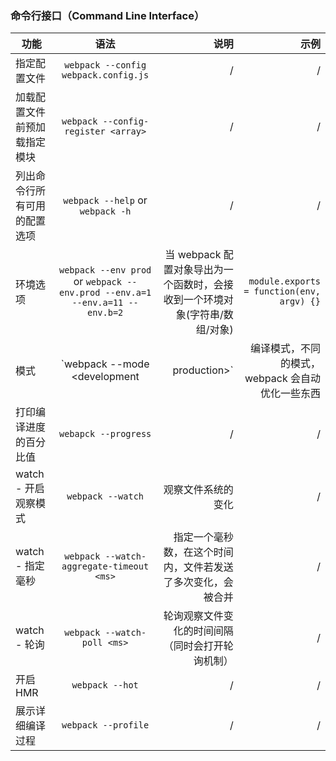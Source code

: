 ### 命令行接口（Command Line Interface）

功能|语法|说明|示例
---|:--:|---:|---:
指定配置文件|`webpack --config webpack.config.js`|/|/
加载配置文件前预加载指定模块|`webpack --config-register <array>`|/|/
列出命令行所有可用的配置选项|`webpack --help` or `webpack -h`|/|/
环境选项|`webpack --env prod` or `webpack --env.prod --env.a=1 --env.a=11 --env.b=2`|当 webpack 配置对象导出为一个函数时，会接收到一个环境对象(字符串/数组/对象)|```module.exports = function(env, argv) {}```
模式|`webpack --mode <development|production>`|编译模式，不同的模式，webpack 会自动优化一些东西|/
打印编译进度的百分比值|`webapck --progress`|/|/
watch - 开启观察模式|`webpack --watch`|观察文件系统的变化|/
watch - 指定毫秒|`webpack --watch-aggregate-timeout <ms>`|指定一个毫秒数，在这个时间内，文件若发送了多次变化，会被合并|/
watch - 轮询|`webpack --watch-poll <ms>`|轮询观察文件变化的时间间隔（同时会打开轮询机制）|/
开启 HMR|`webpack --hot`|/|/
展示详细编译过程|`webpack --profile`|/|/